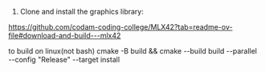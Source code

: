 1. Clone and install the graphics library: 

https://github.com/codam-coding-college/MLX42?tab=readme-ov-file#download-and-build---mlx42


to build on linux(not bash)
cmake -B build && cmake --build build --parallel --config "Release" --target install
